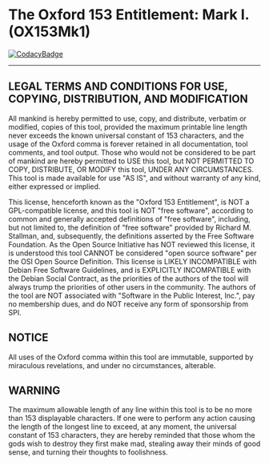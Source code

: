 # The Oxford 153 Entitlement: Mark I. (OX153Mk1)

[![CodacyBadge](https://api.codacy.com/project/badge/Grade/f297f8df96c149c4853280935d554be1)](https://app.codacy.com/gh/johnsonjh/OX153)

---

## LEGAL TERMS AND CONDITIONS FOR USE, COPYING, DISTRIBUTION, AND MODIFICATION

All mankind is hereby permitted to use, copy, and distribute, verbatim or
modified, copies of this tool, provided the maximum printable line length
never exceeds the known universal constant of 153 characters, and the usage
of the Oxford comma is forever retained in all documentation, tool comments,
and tool output. Those who would not be considered to be part of mankind are
hereby permitted to USE this tool, but NOT PERMITTED TO COPY, DISTRIBUTE, OR
MODIFY this tool, UNDER ANY CIRCUMSTANCES. This tool is made available for
use "AS IS", and without warranty of any kind, either expressed or implied.

This license, henceforth known as the "Oxford 153 Entitlement", is NOT a
GPL-compatible license, and this tool is NOT "free software", according to
common and generally accepted definitions of "free software", including,
but not limited to, the definition of "free software" provided by Richard M.
Stallman, and, subsequently, the definitions asserted by the Free Software
Foundation. As the Open Source Initiative has NOT reviewed this license, it
is understood this tool CANNOT be considered "open source software" per the
OSI Open Source Definition. This license is LIKELY INCOMPATIBLE with Debian
Free Software Guidelines, and is EXPLICITLY INCOMPATIBLE with the Debian
Social Contract, as the priorities of the authors of the tool will always
trump the priorities of other users in the community. The authors of the
tool are NOT associated with "Software in the Public Interest, Inc.", pay
no membership dues, and do NOT receive any form of sponsorship from SPI.

## NOTICE

All uses of the Oxford comma within this tool are immutable, supported
by miraculous revelations, and under no circumstances, alterable.

## WARNING

The maximum allowable length of any line within this tool is to be no more
than 153 displayable characters. If one were to perform any action causing
the length of the longest line to exceed, at any moment, the universal constant
of 153 characters, they are hereby reminded that those whom the gods wish to
destroy they first make mad, stealing away their minds of good sense, and
turning their thoughts to foolishness.
